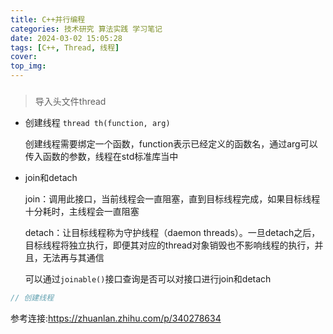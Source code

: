 ```yaml
---
title: C++并行编程
categories: 技术研究 算法实践 学习笔记
date: 2024-03-02 15:05:28
tags: [C++, Thread, 线程]
cover:
top_img:
---
```

### 

### 

> 导入头文件thread

* 创建线程	`thread th(function, arg)`

  创建线程需要绑定一个函数，function表示已经定义的函数名，通过arg可以传入函数的参数，线程在std标准库当中

* join和detach

  join：调用此接口，当前线程会一直阻塞，直到目标线程完成，如果目标线程十分耗时，主线程会一直阻塞

  detach：让目标线程称为守护线程（daemon threads）。一旦detach之后，目标线程将独立执行，即便其对应的thread对象销毁也不影响线程的执行，并且，无法再与其通信

  可以通过`joinable()`接口查询是否可以对接口进行join和detach

```C++
// 创建线程

```



参考连接:https://zhuanlan.zhihu.com/p/340278634